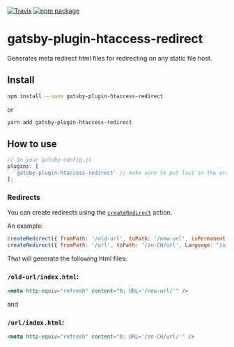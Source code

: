 [![Travis][build-badge]][build]
[![npm package][npm-badge]][npm]

# gatsby-plugin-htaccess-redirect

Generates meta redirect html files for redirecting on any static file host.

## Install

```sh
npm install --save gatsby-plugin-htaccess-redirect
```

or

```sh
yarn add gatsby-plugin-htaccess-redirect
```

## How to use

```js
// In your gatsby-config.js
plugins: [
  `gatsby-plugin-htaccess-redirect` // make sure to put last in the array
];
```

### Redirects

You can create redirects using the [`createRedirect`](https://www.gatsbyjs.org/docs/bound-action-creators/#createRedirect) action.

An example:

```js
createRedirect({ fromPath: '/old-url', toPath: '/new-url', isPermanent: true });
createRedirect({ fromPath: '/url', toPath: '/zn-CH/url', Language: 'zn' });
```

That will generate the following html files:

### `/old-url/index.html`:

```html
<meta http-equiv="refresh" content="0; URL='/new-url/'" />
```

and

### `/url/index.html`:

```html
<meta http-equiv="refresh" content="0; URL='/zn-CH/url/'" />
```

[build-badge]: https://img.shields.io/travis/getchalk/gatsby-plugin-htaccess-redirect/master.png?style=flat-square
[build]: https://travis-ci.org/getchalk/gatsby-plugin-htaccess-redirect
[npm-badge]: https://img.shields.io/npm/v/gatsby-plugin-htaccess-redirect.png?style=flat-square
[npm]: https://www.npmjs.org/package/gatsby-plugin-htaccess-redirect
